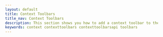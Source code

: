 ```yaml
---
layout: default
title: Context Toolbars
title_nav: Context Toolbars
description: This section shows you how to add a context toolbar to the Tiny 5.0 content.
keywords: context contexttoolbars contexttoolbarsapi toolbars
---
```

